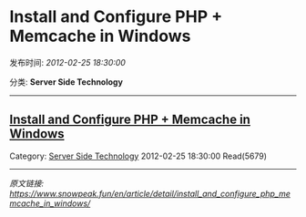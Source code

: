 # Install and Configure PHP + Memcache in Windows

发布时间: *2012-02-25 18:30:00*

分类: __Server Side Technology__

---------

## [Install and Configure PHP + Memcache in Windows](/en/article/detail/install_and_configure_php_memcache_in_windows/)

Category: [Server Side Technology](/en/article/category/server_side_technology/) 2012-02-25 18:30:00 Read(5679)


---
*原文链接: https://www.snowpeak.fun/en/article/detail/install_and_configure_php_memcache_in_windows/*
